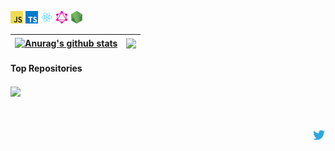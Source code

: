 <code><img height="20" alt="javascript" src="https://raw.githubusercontent.com/github/explore/80688e429a7d4ef2fca1e82350fe8e3517d3494d/topics/javascript/javascript.png"></code>
<code><img height="20" alt="typescript" src="https://raw.githubusercontent.com/github/explore/80688e429a7d4ef2fca1e82350fe8e3517d3494d/topics/typescript/typescript.png"></code>
<code><img height="20" alt="react" src="https://raw.githubusercontent.com/github/explore/80688e429a7d4ef2fca1e82350fe8e3517d3494d/topics/react/react.png"></code>
<code><img height="20" alt="graphql" src="https://raw.githubusercontent.com/github/explore/5c058a388828bb5fde0bcafd4bc867b5bb3f26f3/topics/graphql/graphql.png"></code>
<code><img height="20" alt="nodejs" src="https://raw.githubusercontent.com/github/explore/80688e429a7d4ef2fca1e82350fe8e3517d3494d/topics/nodejs/nodejs.png"></code>    


| <a href="https://github.com/anuraghazra/github-readme-stats"><img align="center" src="https://github-readme-stats.vercel.app/api?username=lightumcc&show_icons=true&include_all_commits=true&theme=buefy&hide_border=true" alt="Anurag's github stats" /></a> | <a href="https://github.com/lightumcc"><img align="center" src="https://github-readme-stats.vercel.app/api/top-langs/?username=lightumcc&layout=compact&theme=buefy&hide_border=true" /></a> |
| ------------- | ------------- |

#### Top Repositories


<a href="https://github.com/CreatechStudio/MC-Mod-Integration">
  <img align="center" src="https://github-readme-stats.vercel.app/api/pin/?username=CreatechStudio&repo=MC-Mod-Integration&theme=buefy" />
</a>
<br />
<br />
<br />
<br />

<a href="https://twitter.com/CreatechStudio">
  <img align="right" alt="CreatechStudio | Twitter" width="21px" src="https://raw.githubusercontent.com/lightumcc/lightumcc/master/assets/twitter.svg" />
</a>
